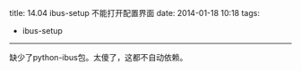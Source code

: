 title: 14.04 ibus-setup 不能打开配置界面
date: 2014-01-18 10:18
tags:
- ibus-setup 
---
缺少了python-ibus包。太傻了，这都不自动依赖。

